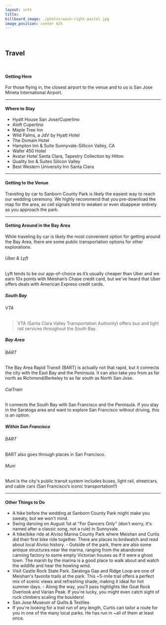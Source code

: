 ```yaml
---
layout: info
title: 
billboard_image: ./photos/wave-right-pastel.jpg
image_position: center 62%
---
```

<br>

## Travel

<br>

#### Getting Here
For those flying in, the closest airport to the venue and to us is San Jose
Mineta International Airport.

---

#### Where to Stay
- Hyatt House San Jose/Cupertino<br>
- Aloft Cupertino<br>
- Maple Tree Inn<br>
- Wild Palms, a JdV by Hyatt Hotel<br>
- The Domain Hotel<br>
- Hampton Inn & Suite Sunnyvale-Sillicon Valley, CA<br>
- Wafer 450 Hotel<br>
- Avatar Hotel Santa Clara, Tapestry Collection by Hilton<br>
- Quality Inn & Suites Silicon Valley<br>
- Best Western University Inn Santa Clara<br>

---

#### Getting to the Venue
Traveling by car to Sanborn County Park is likely the easiest way to reach our
wedding ceremony. We highly recommend that you pre-download the map for the
area, as cell signals tend to weaken or even disappear entirely as you approach
the park.

---

#### Getting Around in the Bay Area
While traveling by car is likely the most convenient option for getting around
the Bay Area, there are some public transportation options for other explorations.
###### Uber & Lyft
Lyft tends to be our app-of-choice as it’s usually cheaper than Uber and we
earn 10x points with Meishan’s Chase credit card, but we've heard that Uber
offers deals with American Express credit cards.
##### South Bay
###### VTA
> VTA (Santa Clara Valley Transportation Authority) offers bus and light rail services throughout the South Bay.
##### Bay Area
###### BART
The Bay Area Rapid Transit (BART) is actually not that rapid, but it connects
the city with the East Bay and the Peninsula. It can also take you from as far
north as Richmond/Berkeley to as far south as North San Jose.
###### CalTrain
It connects the South Bay with San Francisco and the Peninsula. If you stay in
the Saratoga area and want to explore San Francisco without driving, this is an
option.
##### Within San Francisco
###### BART
BART also goes through places in San Francisco.
###### Muni
Muni is the city's public transit system includes buses, light rail,
streetcars, and cable cars (San Francisco’s iconic transportation!!)

---

#### Other Things to Do
- A hike before the wedding at Sanborn County Park might make you sweaty, but we won't mind.  
- Swing dancing on August 1st at "For Dancers Only" (don't worry, it's named
after a classic song, not a rule) in Sunnyvale.  
- A hike/bike ride at Alviso Marina County Park where Meishan and Curtis did
their first bike ride together. There are places to birdwatch and read about
local Alviso history. - Outside of the park, there are also some antique
structures near the marina, ranging from the abandoned canning factory to some
empty Victorian houses as if it were a ghost town. The marsh by the marina is a
good place to walk about and watch the wildlife and hear the howling wind.  
- Visit Castle Rock State Park. Saratoga Gap and Ridge Loop are one of
Meishan's favorite trails at the park. This ~5-mile trail offers a perfect mix
of scenic views and refreshing shade, making it ideal for hot summer days. -
Along the way, you'll pass highlights like Goat Rock Overlook and Varian Peak.
If you're lucky, you might even catch sight of rock climbers scaling the
boulders!  
- San Jose Museum of Quilts & Textiles  
- If you're looking for a trail run of any length, Curtis can tailor a route
for you in one of the many local parks. He has run in ~all of them at least
once.  
